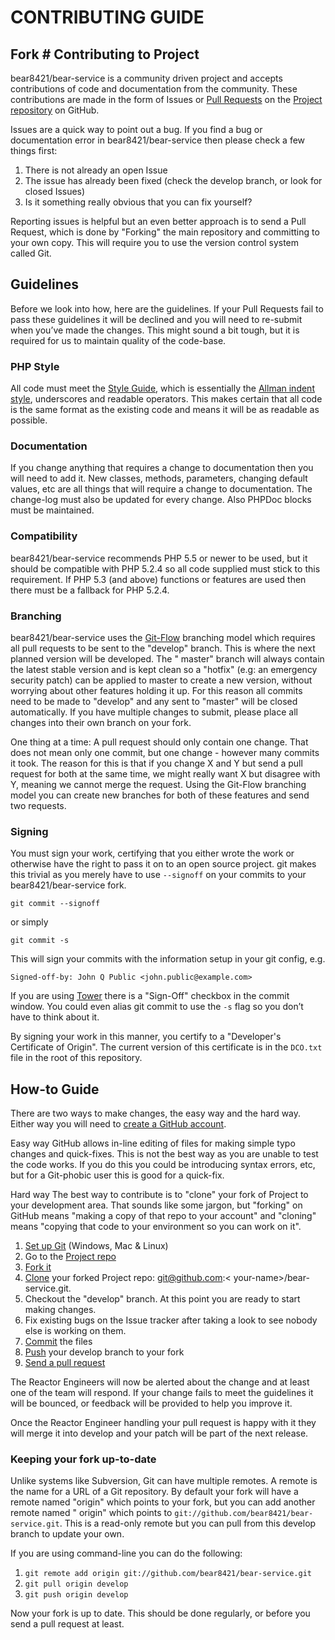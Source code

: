 # CONTRIBUTING GUIDE

## Fork # Contributing to Project

bear8421/bear-service is a community driven project and accepts contributions of code and documentation from the
community. These contributions are made in the form of Issues
or [Pull Requests](http://help.github.com/send-pull-requests/)
on the [Project repository](https://github.com/bear8421/bear-service) on GitHub.

Issues are a quick way to point out a bug. If you find a bug or documentation error in bear8421/bear-service then please
check a few things first:

1. There is not already an open Issue
2. The issue has already been fixed (check the develop branch, or look for closed Issues)
3. Is it something really obvious that you can fix yourself?

Reporting issues is helpful but an even better approach is to send a Pull Request, which is done by "Forking" the main
repository and committing to your own copy. This will require you to use the version control system called Git.

## Guidelines

Before we look into how, here are the guidelines. If your Pull Requests fail to pass these guidelines it will be
declined and you will need to re-submit when you’ve made the changes. This might sound a bit tough, but it is required
for us to maintain
quality of the code-base.

### PHP Style

All code must meet the [Style Guide](https://codeigniter.com/userguide3/general/styleguide.html), which is essentially
the [Allman indent style](https://en.wikipedia.org/wiki/Indent_style#Allman_style), underscores and readable operators.
This makes
certain that all code is the same format as the existing code and means it will be as readable as possible.

### Documentation

If you change anything that requires a change to documentation then you will need to add it. New classes, methods,
parameters, changing default values, etc are all things that will require a change to documentation. The change-log must
also be
updated for every change. Also PHPDoc blocks must be maintained.

### Compatibility

bear8421/bear-service recommends PHP 5.5 or newer to be used, but it should be compatible with PHP 5.2.4 so all code
supplied must stick to this requirement. If PHP 5.3 (and above) functions or features are used then there must be a
fallback for PHP
5.2.4.

### Branching

bear8421/bear-service uses the [Git-Flow](https://nvie.com/posts/a-successful-git-branching-model/) branching model
which requires all pull requests to be sent to the "develop" branch. This is where the next planned version will be
developed. The "
master" branch will always contain the latest stable version and is kept clean so a "hotfix" (e.g: an emergency security
patch) can be applied to master to create a new version, without worrying about other features holding it up. For this
reason all
commits need to be made to "develop" and any sent to "master" will be closed automatically. If you have multiple changes
to submit, please place all changes into their own branch on your fork.

One thing at a time: A pull request should only contain one change. That does not mean only one commit, but one change -
however many commits it took. The reason for this is that if you change X and Y but send a pull request for both at the
same
time, we might really want X but disagree with Y, meaning we cannot merge the request. Using the Git-Flow branching
model you can create new branches for both of these features and send two requests.

### Signing

You must sign your work, certifying that you either wrote the work or otherwise have the right to pass it on to an open
source project. git makes this trivial as you merely have to use `--signoff` on your commits to your
bear8421/bear-service fork.

`git commit --signoff`

or simply

`git commit -s`

This will sign your commits with the information setup in your git config, e.g.

`Signed-off-by: John Q Public <john.public@example.com>`

If you are using [Tower](https://www.git-tower.com/) there is a "Sign-Off" checkbox in the commit window. You could even
alias git commit to use the `-s` flag so you don’t have to think about it.

By signing your work in this manner, you certify to a "Developer's Certificate of Origin". The current version of this
certificate is in the `DCO.txt` file in the root of this repository.

## How-to Guide

There are two ways to make changes, the easy way and the hard way. Either way you will need
to [create a GitHub account](https://github.com/signup/free).

Easy way GitHub allows in-line editing of files for making simple typo changes and quick-fixes. This is not the best way
as you are unable to test the code works. If you do this you could be introducing syntax errors, etc, but for a
Git-phobic user
this is good for a quick-fix.

Hard way The best way to contribute is to "clone" your fork of Project to your development area. That sounds like some
jargon, but "forking" on GitHub means "making a copy of that repo to your account" and "cloning" means "copying that
code to your
environment so you can work on it".

1. [Set up Git](https://help.github.com/en/articles/set-up-git) (Windows, Mac & Linux)
2. Go to the [Project repo](https://github.com/bear8421/bear-service)
3. [Fork it](https://help.github.com/en/articles/fork-a-repo)
4. [Clone](https://help.github.com/en/articles/fetching-a-remote#clone) your forked Project repo: git@github.com:<
   your-name>/bear-service.git.
5. Checkout the "develop" branch. At this point you are ready to start making changes.
6. Fix existing bugs on the Issue tracker after taking a look to see nobody else is working on them.
7. [Commit](https://help.github.com/en/articles/adding-a-file-to-a-repository-using-the-command-line) the files
8. [Push](https://help.github.com/en/articles/pushing-to-a-remote) your develop branch to your fork
9. [Send a pull request](https://help.github.com/en/articles/creating-a-pull-request)

The Reactor Engineers will now be alerted about the change and at least one of the team will respond. If your change
fails to meet the guidelines it will be bounced, or feedback will be provided to help you improve it.

Once the Reactor Engineer handling your pull request is happy with it they will merge it into develop and your patch
will be part of the next release.

### Keeping your fork up-to-date

Unlike systems like Subversion, Git can have multiple remotes. A remote is the name for a URL of a Git repository. By
default your fork will have a remote named "origin" which points to your fork, but you can add another remote named "
origin" which
points to `git://github.com/bear8421/bear-service.git`. This is a read-only remote but you can pull from this develop
branch to update your own.

If you are using command-line you can do the following:

1. `git remote add origin git://github.com/bear8421/bear-service.git`
2. `git pull origin develop`
3. `git push origin develop`

Now your fork is up to date. This should be done regularly, or before you send a pull request at least.